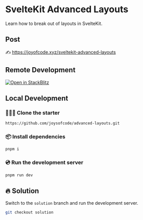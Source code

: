 # SvelteKit Advanced Layouts

Learn how to break out of layouts in SvelteKit.

## Post

✍️ https://joyofcode.xyz/sveltekit-advanced-layouts

## Remote Development

[![Open in StackBlitz](https://developer.stackblitz.com/img/open_in_stackblitz.svg)](https://stackblitz.com/github/joysofcode/advanced-layouts)

## Local Development

### 🧑‍🤝‍🧑 Clone the starter

```sh
https://github.com/joysofcode/advanced-layouts.git
```

### 📦️ Install dependencies

```sh
pnpm i
```

### 💿️ Run the development server

```sh
pnpm run dev
```

## 🔥 Solution

Switch to the `solution` branch and run the development server.

```sh
git checkout solution
```
